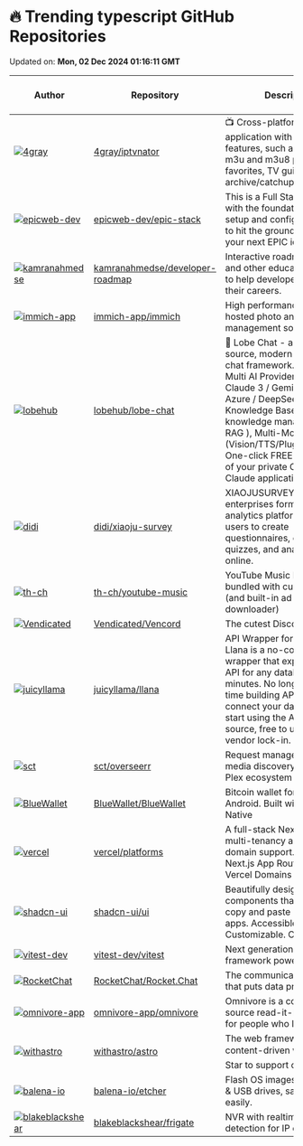 # 🔥 Trending typescript GitHub Repositories

Updated on: **Mon, 02 Dec 2024 01:16:11 GMT**

| Author | Repository | Description | Language | ⭐ Total Stars | 🌟 Stars Today |
|--------|------------|-------------|----------|----------------|----------------|
| [![4gray](https://avatars.githubusercontent.com/u/1503032?s=40&v=4)](https://github.com/4gray) | [4gray/iptvnator](https://github.com/4gray/iptvnator) | 📺 Cross-platform IPTV player application with multiple features, such as support of m3u and m3u8 playlists, favorites, TV guide, TV archive/catchup and more. | TypeScript | 3214 | 216 |
| [![epicweb-dev](https://avatars.githubusercontent.com/u/1500684?s=40&v=4)](https://github.com/epicweb-dev) | [epicweb-dev/epic-stack](https://github.com/epicweb-dev/epic-stack) | This is a Full Stack app starter with the foundational things setup and configured for you to hit the ground running on your next EPIC idea. | TypeScript | 4804 | 18 |
| [![kamranahmedse](https://avatars.githubusercontent.com/u/4921183?s=40&v=4)](https://github.com/kamranahmedse) | [kamranahmedse/developer-roadmap](https://github.com/kamranahmedse/developer-roadmap) | Interactive roadmaps, guides and other educational content to help developers grow in their careers. | TypeScript | 299187 | 216 |
| [![immich-app](https://avatars.githubusercontent.com/u/27055614?s=40&v=4)](https://github.com/immich-app) | [immich-app/immich](https://github.com/immich-app/immich) | High performance self-hosted photo and video management solution. | TypeScript | 53132 | 131 |
| [![lobehub](https://avatars.githubusercontent.com/u/28616219?s=40&v=4)](https://github.com/lobehub) | [lobehub/lobe-chat](https://github.com/lobehub/lobe-chat) | 🤯 Lobe Chat - an open-source, modern-design AI chat framework. Supports Multi AI Providers( OpenAI / Claude 3 / Gemini / Ollama / Azure / DeepSeek), Knowledge Base (file upload / knowledge management / RAG ), Multi-Modals (Vision/TTS/Plugins/Artifacts). One-click FREE deployment of your private ChatGPT/ Claude application. | TypeScript | 45534 | 217 |
| [![didi](https://avatars.githubusercontent.com/u/16012672?s=40&v=4)](https://github.com/didi) | [didi/xiaoju-survey](https://github.com/didi/xiaoju-survey) | XIAOJUSURVEY is an enterprises form builder and analytics platform that allows users to create questionnaires, exams, polls, quizzes, and analyze data online. | TypeScript | 2691 | 101 |
| [![th-ch](https://avatars.githubusercontent.com/u/8024624?s=40&v=4)](https://github.com/th-ch) | [th-ch/youtube-music](https://github.com/th-ch/youtube-music) | YouTube Music Desktop App bundled with custom plugins (and built-in ad blocker / downloader) | TypeScript | 9153 | 16 |
| [![Vendicated](https://avatars.githubusercontent.com/u/45497981?s=40&v=4)](https://github.com/Vendicated) | [Vendicated/Vencord](https://github.com/Vendicated/Vencord) | The cutest Discord client mod | TypeScript | 9313 | 13 |
| [![juicyllama](https://avatars.githubusercontent.com/u/3747768?s=40&v=4)](https://github.com/juicyllama) | [juicyllama/llana](https://github.com/juicyllama/llana) | API Wrapper for Databases - Llana is a no-code API wrapper that exposes a REST API for any database within minutes. No longer spend time building APIs, just connect your database and start using the API. Open source, free to use, and no vendor lock-in. | TypeScript | 89 | 17 |
| [![sct](https://avatars.githubusercontent.com/u/234213?s=40&v=4)](https://github.com/sct) | [sct/overseerr](https://github.com/sct/overseerr) | Request management and media discovery tool for the Plex ecosystem | TypeScript | 3951 | 8 |
| [![BlueWallet](https://avatars.githubusercontent.com/u/4793122?s=40&v=4)](https://github.com/BlueWallet) | [BlueWallet/BlueWallet](https://github.com/BlueWallet/BlueWallet) | Bitcoin wallet for iOS & Android. Built with React Native | TypeScript | 2731 | 5 |
| [![vercel](https://avatars.githubusercontent.com/u/28986134?s=40&v=4)](https://github.com/vercel) | [vercel/platforms](https://github.com/vercel/platforms) | A full-stack Next.js app with multi-tenancy and custom domain support. Built with Next.js App Router and the Vercel Domains API. | TypeScript | 5742 | 2 |
| [![shadcn-ui](https://avatars.githubusercontent.com/u/124599?s=40&v=4)](https://github.com/shadcn-ui) | [shadcn-ui/ui](https://github.com/shadcn-ui/ui) | Beautifully designed components that you can copy and paste into your apps. Accessible. Customizable. Open Source. | TypeScript | 75752 | 73 |
| [![vitest-dev](https://avatars.githubusercontent.com/u/16173870?s=40&v=4)](https://github.com/vitest-dev) | [vitest-dev/vitest](https://github.com/vitest-dev/vitest) | Next generation testing framework powered by Vite. | TypeScript | 13166 | 7 |
| [![RocketChat](https://avatars.githubusercontent.com/u/1000217?s=40&v=4)](https://github.com/RocketChat) | [RocketChat/Rocket.Chat](https://github.com/RocketChat/Rocket.Chat) | The communications platform that puts data protection first. | TypeScript | 40826 | 16 |
| [![omnivore-app](https://avatars.githubusercontent.com/u/75189?s=40&v=4)](https://github.com/omnivore-app) | [omnivore-app/omnivore](https://github.com/omnivore-app/omnivore) | Omnivore is a complete, open source read-it-later solution for people who like reading. | TypeScript | 14017 | 8 |
| [![withastro](https://avatars.githubusercontent.com/u/361671?s=40&v=4)](https://github.com/withastro) | [withastro/astro](https://github.com/withastro/astro) | The web framework for content-driven websites. ⭐️ Star to support our work! | TypeScript | 47230 | 28 |
| [![balena-io](https://avatars.githubusercontent.com/u/2192773?s=40&v=4)](https://github.com/balena-io) | [balena-io/etcher](https://github.com/balena-io/etcher) | Flash OS images to SD cards & USB drives, safely and easily. | TypeScript | 29980 | 13 |
| [![blakeblackshear](https://avatars.githubusercontent.com/u/14866235?s=40&v=4)](https://github.com/blakeblackshear) | [blakeblackshear/frigate](https://github.com/blakeblackshear/frigate) | NVR with realtime local object detection for IP cameras | TypeScript | 19531 | 26 |
